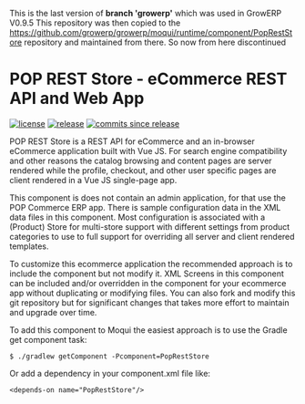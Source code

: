 This is the last version of **branch 'growerp'** which was used in GrowERP V0.9.5 This repository was then copied to the https://github.com/growerp/growerp/moqui/runtime/component/PopRestStore repository and maintained from there. So now from here discontinued


# POP REST Store - eCommerce REST API and Web App

[![license](http://img.shields.io/badge/license-CC0%201.0%20Universal-blue.svg)](https://github.com/moqui/PopRestStore/blob/master/LICENSE.md)
[![release](http://img.shields.io/github/release/moqui/PopRestStore.svg)](https://github.com/moqui/PopRestStore/releases)
[![commits since release](http://img.shields.io/github/commits-since/moqui/PopRestStore/v1.0.0.svg)](https://github.com/moqui/PopRestStore/commits/master)

POP REST Store is a REST API for eCommerce and an in-browser eCommerce application built with Vue JS. For search engine 
compatibility and other reasons the catalog browsing and content pages are server rendered while the profile, checkout, and other
user specific pages are client rendered in a Vue JS single-page app.

This component is does not contain an admin application, for that use the POP Commerce ERP app. There is sample configuration data
in the XML data files in this component. Most configuration is associated with a (Product) Store for multi-store support with 
different settings from product categories to use to full support for overriding all server and client rendered templates.

To customize this ecommerce application the recommended approach is to include the component but not modify it. XML Screens in this
component can be included and/or overridden in the component for your ecommerce app without duplicating or modifying files. You can
also fork and modify this git repository but for significant changes that takes more effort to maintain and upgrade over time.

To add this component to Moqui the easiest approach is to use the Gradle get component task:

    $ ./gradlew getComponent -Pcomponent=PopRestStore

Or add a dependency in your component.xml file like:

    <depends-on name="PopRestStore"/>
